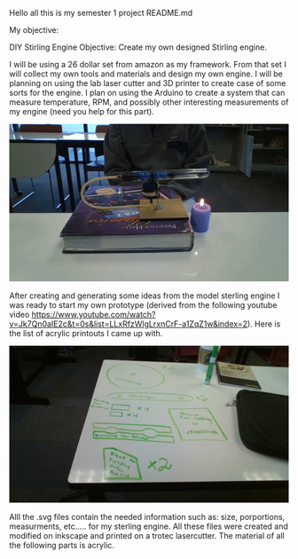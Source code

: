 Hello all this is my semester 1 project README.md

My objective:

DIY Stirling Engine 
Objective: Create my own designed Stirling engine.

I will be using a 26 dollar set from amazon as my framework. From that set I will collect my own tools and materials and design my own engine.
I will be planning on using the lab laser cutter and 3D printer to create case of some sorts for the engine. 
I plan on using the Arduino to create a system that can measure temperature, RPM, and possibly other interesting measurements of my engine (need you help for this part). 

![](ezgif.com-video-to-gif.gif)

After creating and generating some ideas from the model sterling engine I was ready to start my own prototype (derived from the following youtube video https://www.youtube.com/watch?v=Jk7Qn0aIE2c&t=0s&list=LLxRfzWlgLrxnCrF-a1ZqZ1w&index=2). Here is the list of acrylic printouts I came up with. 

![alt text](WIN_20181025_10_03_04_Pro.jpg)

Alll the .svg files contain the needed information such as: size, porportions, measurments, etc..... for my sterling engine. All these files were created and modified on inkscape and printed on a trotec lasercutter. The material of all the following parts is acrylic. 
